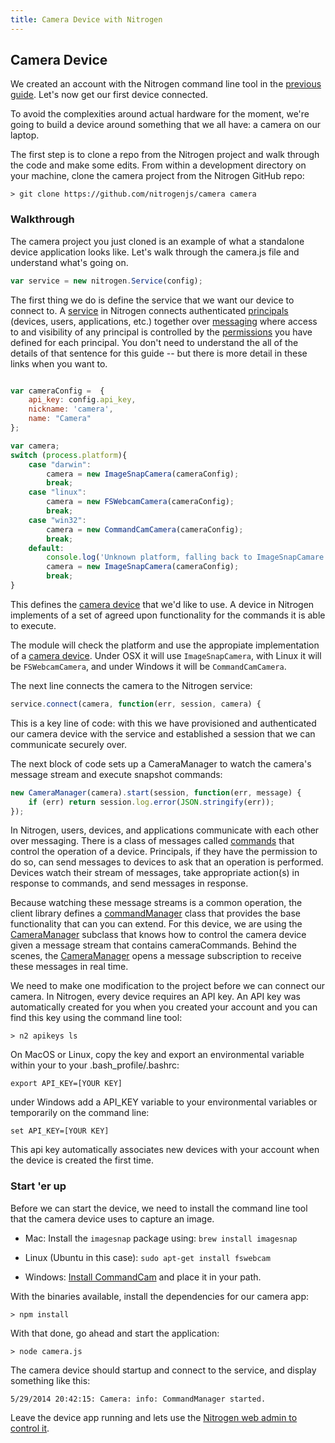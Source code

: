 ```yaml
---
title: Camera Device with Nitrogen
---
```


## Camera Device

We created an account with the Nitrogen command line tool in the [previous guide](setup.md). Let's now get our first device connected.

To avoid the complexities around actual hardware for the moment, we're going to build a device around something that we all have: a camera on our laptop.

The first step is to clone a repo from the Nitrogen project and walk through the code and make some edits. From within a development directory on your machine, clone the camera project from the Nitrogen GitHub repo:

`> git clone https://github.com/nitrogenjs/camera camera`

### Walkthrough

The camera project you just cloned is an example of what a standalone device application looks like. Let's walk through the camera.js file and understand what's going on.

```javascript
var service = new nitrogen.Service(config);
```

The first thing we do is define the service that we want our device to connect to. A [service](/docs/concepts/service.html) in Nitrogen connects authenticated [principals](/docs/concepts/principals.html) (devices, users, applications, etc.) together over [messaging](/docs/concepts/messages.html) where access to and visibility of any principal is controlled by the [permissions](/docs/concepts/permissions.html) you have defined for each principal. You don't need to understand the all of the details of that sentence for this guide -- but there is more detail in these links when you want to.

```javascript

var cameraConfig =  {
    api_key: config.api_key,
    nickname: 'camera',
    name: "Camera"
};

var camera;
switch (process.platform){
    case "darwin":
        camera = new ImageSnapCamera(cameraConfig);
        break;
    case "linux":
        camera = new FSWebcamCamera(cameraConfig);
        break;
    case "win32":
        camera = new CommandCamCamera(cameraConfig);
        break;
    default:
        console.log('Unknown platform, falling back to ImageSnapCamare');
        camera = new ImageSnapCamera(cameraConfig);
        break;
}

```

This defines the [camera device](/docs/devices/camera.html) that we'd like to use. A device in Nitrogen implements of a set of agreed upon functionality for the commands it is able to execute.

The module will check the platform and use the appropiate implementation of a [camera device](/docs/devices/camera.html). Under OSX it will use `ImageSnapCamera`, with Linux it will be `FSWebcamCamera`, and under Windows it will be `CommandCamCamera`.

The next line connects the camera to the Nitrogen service:

```javascript
service.connect(camera, function(err, session, camera) {
```

This is a key line of code:  with this we have provisioned and authenticated our camera device with the service and established a session that we can communicate securely over.

The next block of code sets up a CameraManager to watch the camera's message stream and execute snapshot commands:

```javascript
new CameraManager(camera).start(session, function(err, message) {
    if (err) return session.log.error(JSON.stringify(err));
});
```

In Nitrogen, users, devices, and applications communicate with each other over messaging. There is a class of messages called [commands](/docs/concepts/commands.html) that control the operation of a device. Principals, if they have the permission to do so, can send messages to devices to ask that an operation is performed. Devices watch their stream of messages, take appropriate action(s) in response to commands, and send messages in response.

Because watching these message streams is a common operation, the client library defines a [commandManager](/docs/nitrogen/commandManager.html) class that provides the base functionality that can you can extend. For this device, we are using the [CameraManager](/docs/managers/cameraManager.html) subclass that knows how to control the camera device given a message stream that contains cameraCommands. Behind the scenes, the [CameraManager](/docs/managers/cameraManager.html) opens a message subscription to receive these messages in real time.

We need to make one modification to the project before we can connect our camera. In Nitrogen, every device requires an API key. An API key was automatically created for you when you created your account and you can find this key using the command line tool:

`> n2 apikeys ls`

On MacOS or Linux, copy the key and export an environmental variable within your to your .bash_profile/.bashrc:

`export API_KEY=[YOUR KEY]`

under Windows add a API_KEY variable to your environmental variables or temporarily on the command line:

`set API_KEY=[YOUR KEY]`

This api key automatically associates new devices with your account when the device is created the first time.

### Start 'er up

Before we can start the device, we need to install the command line tool that the camera device uses to capture an image.

* Mac: Install the `imagesnap` package using: `brew install imagesnap`

* Linux (Ubuntu in this case): `sudo apt-get install fswebcam`

* Windows: [Install CommandCam](http://batchloaf.wordpress.com/commandcam/) and place it in your path.

With the binaries available, install the dependencies for our camera app:

`> npm install`

With that done, go ahead and start the application:

`> node camera.js`

The camera device should startup and connect to the service, and display something like this:

```
5/29/2014 20:42:15: Camera: info: CommandManager started.
```

Leave the device app running and lets use the [Nitrogen web admin to control it](admin.html).
